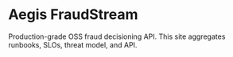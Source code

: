 # Aegis FraudStream

Production-grade OSS fraud decisioning API. This site aggregates runbooks, SLOs, threat model, and API.

